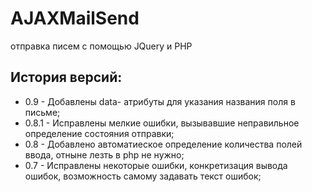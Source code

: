 # AJAXMailSend
отправка писем с помощью JQuery и PHP

## История версий:

* 0.9 - Добавлены data- атрибуты для указания названия поля в письме;
* 0.8.1 - Исправлены мелкие ошибки, вызывавшие неправильное определение состояния отправки;
* 0.8 - Добавлено автоматиеское определение количества полей ввода, отныне лезть в php не нужно;
* 0.7 - Исправлены некоторые ошибки, конкретизация вывода ошибок, возможность самому задавать текст ошибок;
